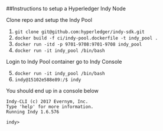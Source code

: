 ##Instructions to setup a Hyperledger Indy Node

Clone repo and setup the Indy Pool

1. `git clone git@github.com:hyperledger/indy-sdk.git`
2. `docker build -f ci/indy-pool.dockerfile -t indy_pool .`
3. `docker run -itd -p 9701-9708:9701-9708 indy_pool`
4. `docker run -it indy_pool /bin/bash`

Login to Indy Pool container go to Indy Console

5. `docker run -it indy_pool /bin/bash`
6. `indy@15102e588e89:/$ indy`

You should end up in a console below
```
Indy-CLI (c) 2017 Evernym, Inc.
Type 'help' for more information.
Running Indy 1.6.576

indy>
```
